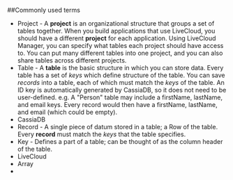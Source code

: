 ##Commonly used terms

* Project - A **project** is an organizational structure that groups a set of tables together. When you build applications that use LiveCloud, you should have a different **project** for each application. Using LiveCloud Manager, you can specify what tables each project should have access to. You can put many different tables into one project, and you can also share tables across different projects.
* Table - A **table** is the basic structure in which you can store data. Every table has a set of *keys* which define structure of the table. You can save *records* into a table, each of which must match the *keys* of the table. An ID key is automatically generated by CassiaDB, so it does not need to be user-defined. e.g. A "Person" table may include a firstName, lastName, and email keys. Every record would then have a firstName, lastName, and email (which could be empty).
* CassiaDB 
* Record - A single piece of datum stored in a table; a Row of the table. Every **record** must match the *keys* that the table specifies.
* Key - Defines a part of a table; can be thought of as the column header of the table.
* LiveCloud
* Array
* 